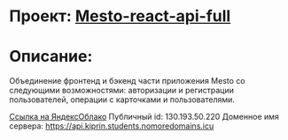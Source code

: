 # Проект: [Mesto-react-api-full](https://etsugi.github.io/react-mesto-api-full/)

# Описание:
Объединение фронтенд и бэкенд части приложения Mesto со следующими возможностями: авторизации и регистрации пользователей, операции с карточками и пользователями. 
  
[Ссылка на ЯндексОблако](https://kiprin.students.nomoredomains.icu)
Публичный id: 130.193.50.220
Доменное имя сервера: https://api.kiprin.students.nomoredomains.icu
